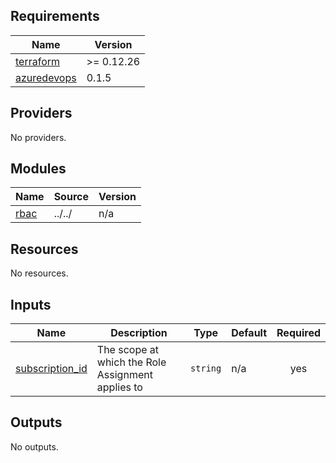 ## Requirements

| Name | Version |
|------|---------|
| <a name="requirement_terraform"></a> [terraform](#requirement\_terraform) | >= 0.12.26 |
| <a name="requirement_azuredevops"></a> [azuredevops](#requirement\_azuredevops) | 0.1.5 |

## Providers

No providers.

## Modules

| Name | Source | Version |
|------|--------|---------|
| <a name="module_rbac"></a> [rbac](#module\_rbac) | ../../ | n/a |

## Resources

No resources.

## Inputs

| Name | Description | Type | Default | Required |
|------|-------------|------|---------|:--------:|
| <a name="input_subscription_id"></a> [subscription\_id](#input\_subscription\_id) | The scope at which the Role Assignment applies to | `string` | n/a | yes |

## Outputs

No outputs.
